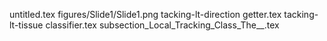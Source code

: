untitled.tex
figures/Slide1/Slide1.png
tacking-lt-direction getter.tex
tacking-lt-tissue classifier.tex
subsection_Local_Tracking_Class_The__.tex
